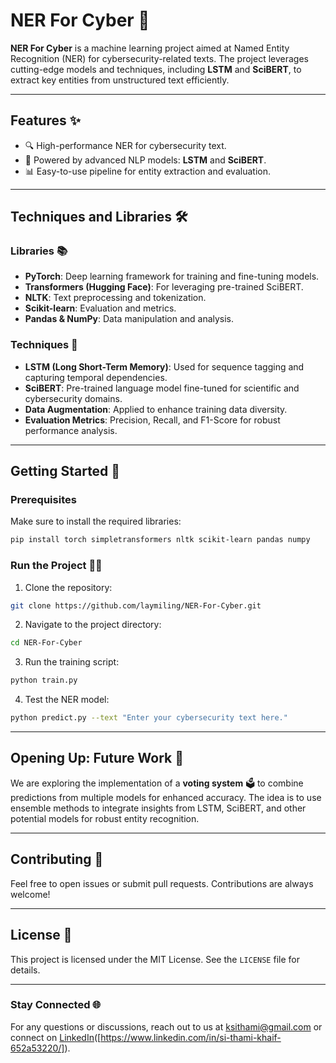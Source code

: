 # NER For Cyber 🚀

**NER For Cyber** is a machine learning project aimed at Named Entity Recognition (NER) for cybersecurity-related texts. The project leverages cutting-edge models and techniques, including **LSTM** and **SciBERT**, to extract key entities from unstructured text efficiently.

---

## Features ✨

- 🔍 High-performance NER for cybersecurity text.
- 🧠 Powered by advanced NLP models: **LSTM** and **SciBERT**.
- 📊 Easy-to-use pipeline for entity extraction and evaluation.

---

## Techniques and Libraries 🛠️

### Libraries 📚

- **PyTorch**: Deep learning framework for training and fine-tuning models.
- **Transformers (Hugging Face)**: For leveraging pre-trained SciBERT.
- **NLTK**: Text preprocessing and tokenization.
- **Scikit-learn**: Evaluation and metrics.
- **Pandas & NumPy**: Data manipulation and analysis.

### Techniques 🔬

- **LSTM (Long Short-Term Memory)**: Used for sequence tagging and capturing temporal dependencies.
- **SciBERT**: Pre-trained language model fine-tuned for scientific and cybersecurity domains.
- **Data Augmentation**: Applied to enhance training data diversity.
- **Evaluation Metrics**: Precision, Recall, and F1-Score for robust performance analysis.

---

## Getting Started 🚦

### Prerequisites

Make sure to install the required libraries:

```bash
pip install torch simpletransformers nltk scikit-learn pandas numpy
```

### Run the Project 🏃‍♂️

1. Clone the repository:

```bash
git clone https://github.com/laymiling/NER-For-Cyber.git
```

2. Navigate to the project directory:

```bash
cd NER-For-Cyber
```

3. Run the training script:

```bash
python train.py
```

4. Test the NER model:

```bash
python predict.py --text "Enter your cybersecurity text here."
```

---

## Opening Up: Future Work 🔮

We are exploring the implementation of a **voting system** 🗳️ to combine predictions from multiple models for enhanced accuracy. The idea is to use ensemble methods to integrate insights from LSTM, SciBERT, and other potential models for robust entity recognition.

---

## Contributing 🤝

Feel free to open issues or submit pull requests. Contributions are always welcome!

---

## License 📜

This project is licensed under the MIT License. See the `LICENSE` file for details.

---

### Stay Connected 🌐

For any questions or discussions, reach out to us at [ksithami@gmail.com](mailto:email@example.com) or connect on [LinkedIn]([https://www.linkedin.com/in/britney-hong-3a8731228/])([https://www.linkedin.com/in/si-thami-khaif-652a53220/]).
